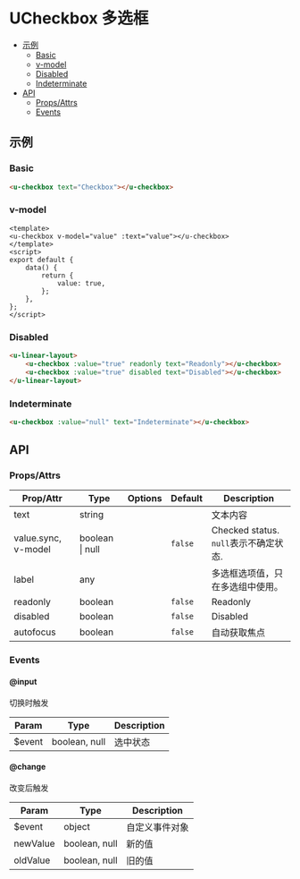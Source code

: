 <!-- 该 README.md 根据 api.yaml 和 docs/*.md 自动生成，为了方便在 GitHub 和 NPM 上查阅。如需修改，请查看源文件 -->

# UCheckbox 多选框

- [示例](#示例)
    - [Basic](#basic)
    - [v-model](#v-model)
    - [Disabled](#disabled)
    - [Indeterminate](#indeterminate)
- [API]()
    - [Props/Attrs](#propsattrs)
    - [Events](#events)

## 示例
### Basic

``` html
<u-checkbox text="Checkbox"></u-checkbox>
```

### v-model

``` vue
<template>
<u-checkbox v-model="value" :text="value"></u-checkbox>
</template>
<script>
export default {
    data() {
        return {
            value: true,
        };
    },
};
</script>
```

### Disabled

``` html
<u-linear-layout>
    <u-checkbox :value="true" readonly text="Readonly"></u-checkbox>
    <u-checkbox :value="true" disabled text="Disabled"></u-checkbox>
</u-linear-layout>
```

### Indeterminate

``` html
<u-checkbox :value="null" text="Indeterminate"></u-checkbox>
```

## API
### Props/Attrs

| Prop/Attr | Type | Options | Default | Description |
| --------- | ---- | ------- | ------- | ----------- |
| text | string |  |  | 文本内容 |
| value.sync, v-model | boolean \| null |  | `false` | Checked status. `null`表示不确定状态. |
| label | any |  |  | 多选框选项值，只在多选组中使用。 |
| readonly | boolean |  | `false` | Readonly |
| disabled | boolean |  | `false` | Disabled |
| autofocus | boolean |  | `false` | 自动获取焦点 |

### Events

#### @input

切换时触发

| Param | Type | Description |
| ----- | ---- | ----------- |
| $event | boolean, null | 选中状态 |

#### @change

改变后触发

| Param | Type | Description |
| ----- | ---- | ----------- |
| $event | object | 自定义事件对象 |
| newValue | boolean, null | 新的值 |
| oldValue | boolean, null | 旧的值 |

